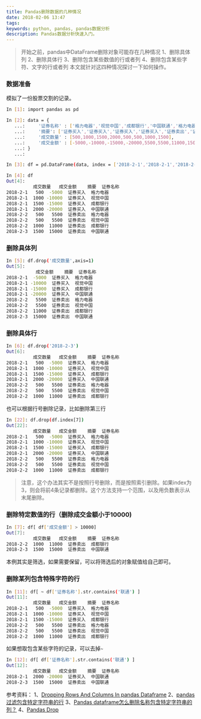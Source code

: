 ```yaml
---
title: Pandas删除数据的几种情况
date: 2018-02-06 13:47
tags: 
keywords: python, pandas, pandas数据分析
description: Pandas数据分析快速入门。
---
```


> 开始之前，pandas中DataFrame删除对象可能存在几种情况
1、删除具体列
2、删除具体行
3、删除包含某些数值的行或者列
4、删除包含某些字符、文字的行或者列
本文就针对这四种情况探讨一下如何操作。


### 数据准备
模拟了一份股票交割的记录。
```bash
In [1]: import pandas as pd

In [2]: data = {
   ...:     '证券名称' : ['格力电器','视觉中国','成都银行','中国联通','格力电器','视觉中国','成都银行','中国联通'],
   ...:     '摘要': ['证券买入','证券买入','证券买入','证券买入','证券卖出','证券卖出','证券卖出','证券卖出'],
   ...:     '成交数量' : [500,1000,1500,2000,500,500,1000,1500],
   ...:     '成交金额' : [-5000,-10000,-15000,-20000,5500,5500,11000,15000]
   ...: }
   ...: 

In [3]: df = pd.DataFrame(data, index = ['2018-2-1','2018-2-1','2018-2-1','2018-2-1','2018-2-2','2018-2-2','2018-2-2','2018-2-3'])

In [4]: df
Out[4]: 
          成交数量   成交金额    摘要  证券名称
2018-2-1   500  -5000  证券买入  格力电器
2018-2-1  1000 -10000  证券买入  视觉中国
2018-2-1  1500 -15000  证券买入  成都银行
2018-2-1  2000 -20000  证券买入  中国联通
2018-2-2   500   5500  证券卖出  格力电器
2018-2-2   500   5500  证券卖出  视觉中国
2018-2-2  1000  11000  证券卖出  成都银行
2018-2-3  1500  15000  证券卖出  中国联通
```

### 删除具体列
```bash
In [5]: df.drop('成交数量',axis=1)
Out[5]: 
           成交金额    摘要  证券名称
2018-2-1  -5000  证券买入  格力电器
2018-2-1 -10000  证券买入  视觉中国
2018-2-1 -15000  证券买入  成都银行
2018-2-1 -20000  证券买入  中国联通
2018-2-2   5500  证券卖出  格力电器
2018-2-2   5500  证券卖出  视觉中国
2018-2-2  11000  证券卖出  成都银行
2018-2-3  15000  证券卖出  中国联通
```

### 删除具体行
```bash
In [6]: df.drop('2018-2-3')
Out[6]: 
          成交数量   成交金额    摘要  证券名称
2018-2-1   500  -5000  证券买入  格力电器
2018-2-1  1000 -10000  证券买入  视觉中国
2018-2-1  1500 -15000  证券买入  成都银行
2018-2-1  2000 -20000  证券买入  中国联通
2018-2-2   500   5500  证券卖出  格力电器
2018-2-2   500   5500  证券卖出  视觉中国
2018-2-2  1000  11000  证券卖出  成都银行
```
也可以根据行号删除记录，比如删除第三行
```bash
In [22]: df.drop(df.index[7])
Out[22]: 
          成交数量   成交金额    摘要  证券名称
2018-2-1   500  -5000  证券买入  格力电器
2018-2-1  1000 -10000  证券买入  视觉中国
2018-2-1  1500 -15000  证券买入  成都银行
2018-2-1  2000 -20000  证券买入  中国联通
2018-2-2   500   5500  证券卖出  格力电器
2018-2-2   500   5500  证券卖出  视觉中国
2018-2-2  1000  11000  证券卖出  成都银行
```
> 注意，这个办法其实不是按照行号删除，而是按照索引删除。如果index为3，则会将前4条记录都删除。这个方法支持一个范围，以及用负数表示从末尾删除。


### 删除特定数值的行（删除成交金额小于10000)
```bash
In [7]: df[ df['成交金额'] > 10000]
Out[7]: 
          成交数量   成交金额    摘要  证券名称
2018-2-2  1000  11000  证券卖出  成都银行
2018-2-3  1500  15000  证券卖出  中国联通
```
本例其实是筛选，如果需要保留，可以将筛选后的对象赋值给自己即可。

### 删除某列包含特殊字符的行
```bash
In [11]: df[ ~ df['证券名称'].str.contains('联通') ]
Out[11]: 
          成交数量   成交金额    摘要  证券名称
2018-2-1   500  -5000  证券买入  格力电器
2018-2-1  1000 -10000  证券买入  视觉中国
2018-2-1  1500 -15000  证券买入  成都银行
2018-2-2   500   5500  证券卖出  格力电器
2018-2-2   500   5500  证券卖出  视觉中国
2018-2-2  1000  11000  证券卖出  成都银行
```
如果想取包含某些字符的记录，可以去掉```~```
```bash
In [12]: df[ df['证券名称'].str.contains('联通') ]
Out[12]: 
          成交数量   成交金额    摘要  证券名称
2018-2-1  2000 -20000  证券买入  中国联通
2018-2-3  1500  15000  证券卖出  中国联通
```

参考资料：
1、[Dropping Rows And Columns In pandas Dataframe](https://chrisalbon.com/python/data_wrangling/pandas_dropping_column_and_rows/)
2、[pandas过滤包含特定字符串的行](https://www.cnblogs.com/xqnq2007/p/7728720.html)
3、[Pandas dataframe怎么删除名称包含特定字符串的列？](https://cloud.tencent.com/developer/ask/28010)
4、[Pandas Drop](https://pandas.pydata.org/pandas-docs/stable/generated/pandas.DataFrame.drop.html)












